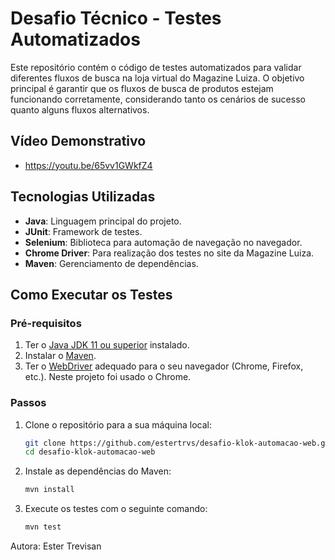 # Desafio Técnico - Testes Automatizados 

Este repositório contém o código de testes automatizados para validar diferentes fluxos de busca na loja virtual do Magazine Luiza. O objetivo principal é garantir que os fluxos de busca de produtos estejam funcionando corretamente, considerando tanto os cenários de sucesso quanto alguns fluxos alternativos.

## Vídeo Demonstrativo
- https://youtu.be/65vv1GWkfZ4


## Tecnologias Utilizadas

- **Java**: Linguagem principal do projeto.
- **JUnit**: Framework de testes.
- **Selenium**: Biblioteca para automação de navegação no navegador.
- **Chrome Driver**: Para realização dos testes no site da Magazine Luiza.
- **Maven**: Gerenciamento de dependências.

## Como Executar os Testes

### Pré-requisitos

1. Ter o [Java JDK 11 ou superior](https://adoptopenjdk.net/) instalado.
2. Instalar o [Maven](https://maven.apache.org/install.html).
3. Ter o [WebDriver](https://www.selenium.dev/documentation/webdriver/) adequado para o seu navegador (Chrome, Firefox, etc.). Neste projeto foi usado o Chrome.

### Passos

1. Clone o repositório para a sua máquina local:

   ```bash
   git clone https://github.com/estertrvs/desafio-klok-automacao-web.git
   cd desafio-klok-automacao-web
   ```
2. Instale as dependências do Maven:
   ```bash
   mvn install
   ```
3. Execute os testes com o seguinte comando:
   ```bash
   mvn test
   ```

Autora: Ester Trevisan
